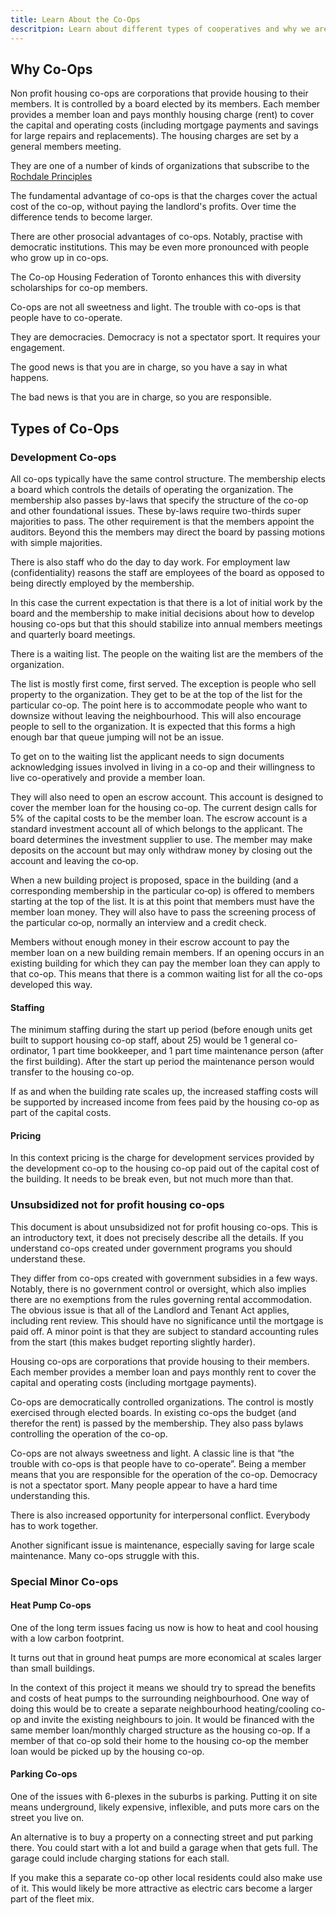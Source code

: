 ```yaml
---
title: Learn About the Co-Ops
descritpion: Learn about different types of cooperatives and why we are focused on co-ops.
---
```


## Why Co-Ops

Non profit housing co-ops are corporations that provide housing to their members. It is controlled by a board elected by its members. Each member provides a member loan and pays monthly housing charge (rent) to cover the capital and operating costs (including mortgage payments and savings for large repairs and replacements). The housing charges are set by a general members meeting.

They are one of a number of kinds of organizations that subscribe to the [Rochdale Principles](rochdale.html)

The fundamental advantage of co-ops is that the charges cover the actual cost of the co-op, without paying the landlord's profits. Over time the difference tends to become larger.

There are other prosocial advantages of co-ops. Notably, practise with democratic institutions. This may be even more pronounced with people who grow up in co-ops.

The Co-op Housing Federation of Toronto enhances this with diversity scholarships for co-op members.

Co-ops are not all sweetness and light. The trouble with co-ops is that people have to co-operate.

They are democracies. Democracy is not a spectator sport. It requires your engagement.

The good news is that you are in charge, so you have a say in what happens.

The bad news is that you are in charge, so you are responsible.

## Types of Co-Ops

### Development Co-ops

All co-ops typically have the same control structure. The membership elects a board which controls the details of operating the organization. The membership also passes by-laws that specify the structure of the co-op and other foundational issues. These by-laws require two-thirds super majorities to pass. The other requirement is that the members appoint the auditors. Beyond this the members may direct the board by passing motions with simple majorities.

There is also staff who do the day to day work. For employment law (confidentiality) reasons the staff are employees of the board as opposed to being directly employed by the membership.

In this case the current expectation is that there is a lot of initial work by the board and the membership to make initial decisions about how to develop housing co-ops but that this should stabilize into annual members meetings and quarterly board meetings.

There is a waiting list. The people on the waiting list are the members of the organization.

The list is mostly first come, first served. The exception is people who sell property to the organization. They get to be at the top of the list for the particular co-op. The point here is to accommodate people who want to downsize without leaving the neighbourhood. This will also encourage people to sell to the organization. It is expected that this forms a high enough bar that queue jumping will not be an issue.

To get on to the waiting list the applicant needs to sign documents acknowledging issues involved in living in a co-op and their willingness to live co-operatively and provide a member loan.

They will also need to open an escrow account. This account is designed to cover the member loan for the housing co-op. The current design calls for 5% of the capital costs to be the member loan. The escrow account is a standard investment account all of which belongs to the applicant. The board determines the investment supplier to use. The member may make deposits on the account but may only withdraw money by closing out the account and leaving the co‑op.

When a new building project is proposed, space in the building (and a corresponding membership in the particular co‑op) is offered to members starting at the top of the list. It is at this point that members must have the member loan money. They will also have to pass the screening process of the particular co‑op, normally an interview and a credit check.

Members without enough money in their escrow account to pay the member loan on a new building remain members. If an opening occurs in an existing building for which they can pay the member loan they can apply to that co-op. This means that there is a common waiting list for all the co-ops developed this way.

#### Staffing

The minimum staffing during the start up period (before enough units get built to support housing co-op staff, about 25) would be 1 general co-ordinator, 1 part time bookkeeper, and 1 part time maintenance person (after the first building). After the start up period the maintenance person would transfer to the housing co-op.

If as and when the building rate scales up, the increased staffing costs will be supported by increased income from fees paid by the housing co-op as part of the capital costs.

#### Pricing

In this context pricing is the charge for development services provided by the development co-op to the housing co-op paid out of the capital cost of the building. It needs to be break even, but not much more than that.

### Unsubsidized not for profit housing co-ops

This document is about unsubsidized not for profit housing co-ops. This is an introductory text, it does not precisely describe all the details. If you understand co-ops created under government programs you should understand these.

They differ from co-ops created with government subsidies in a few ways. Notably, there is no government control or oversight, which also implies there are no exemptions from the rules governing rental accommodation. The obvious issue is that all of the Landlord and Tenant Act applies, including rent review. This should have no significance until the mortgage is paid off. A minor point is that they are subject to standard accounting rules from the start (this makes budget reporting slightly harder).

Housing co-ops are corporations that provide housing to their members. Each member provides a member loan and pays monthly rent to cover the capital and operating costs (including mortgage payments).

Co-ops are democratically controlled organizations. The control is mostly exercised through elected boards. In existing co-ops the budget (and therefor the rent) is passed by the membership. They also pass bylaws controlling the operation of the co-op.

Co-ops are not always sweetness and light. A classic line is that “the trouble with co-ops is that people have to co-operate”. Being a member means that you are responsible for the operation of the co-op. Democracy is not a spectator sport. Many people appear to have a hard time understanding this.

There is also increased opportunity for interpersonal conflict. Everybody has to work together.

Another significant issue is maintenance, especially saving for large scale maintenance. Many co-ops struggle with this.

### Special Minor Co-ops

#### Heat Pump Co-ops

One of the long term issues facing us now is how to heat and cool housing with a low carbon footprint.

It turns out that in ground heat pumps are more economical at scales larger than small buildings.

In the context of this project it means we should try to spread the benefits and costs of heat pumps to the surrounding neighbourhood. One way of doing this would be to create a separate neighbourhood heating/cooling co-op and invite the existing neighbours to join. It would be financed with the same member loan/monthly charged structure as the housing co-op. If a member of that co-op sold their home to the housing co-op the member loan would be picked up by the housing co-op.

#### Parking Co-ops

One of the issues with 6-plexes in the suburbs is parking. Putting it on site means underground, likely expensive, inflexible, and puts more cars on the street you live on.

An alternative is to buy a property on a connecting street and put parking there. You could start with a lot and build a garage when that gets full. The garage could include charging stations for each stall.

If you make this a separate co-op other local residents could also make use of it. This would likely be more attractive as electric cars become a larger part of the fleet mix.
